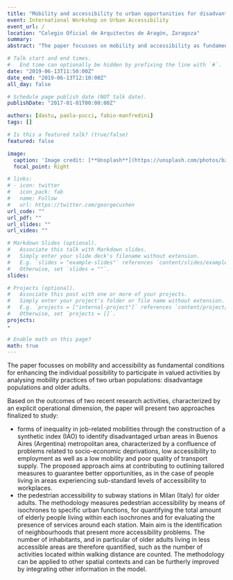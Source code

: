 ```yaml
---
title: "Mobility and accessibility to urban opportunities for disadvantage populations and older adults. research evidences by Mapping and Urban Data Lab"
event: International Workshop on Urban Accessibility
event_url: /
location: "Colegio Oficial de Arquitectos de Aragón, Zaragoza"
summary:
abstract: "The paper focusses on mobility and accessibility as fundamental conditions for enhancing the individual possibility to participate in valued activities by analysing mobility practices of two urban populations: disadvantage populations and older adults."

# Talk start and end times.
#   End time can optionally be hidden by prefixing the line with `#`.
date: "2019-06-13T11:50:00Z"
date_end: "2019-06-13T12:10:00Z"
all_day: false

# Schedule page publish date (NOT talk date).
publishDate: "2017-01-01T00:00:00Z"

authors: [dastu, paola-pucci, fabio-manfredini]
tags: []

# Is this a featured talk? (true/false)
featured: false

image:
  caption: 'Image credit: [**Unsplash**](https://unsplash.com/photos/bzdhc5b3Bxs)'
  focal_point: Right

# links:
# - icon: twitter
#   icon_pack: fab
#   name: Follow
#   url: https://twitter.com/georgecushen
url_code: ""
url_pdf: ""
url_slides: ""
url_video: ""

# Markdown Slides (optional).
#   Associate this talk with Markdown slides.
#   Simply enter your slide deck's filename without extension.
#   E.g. `slides = "example-slides"` references `content/slides/example-slides.md`.
#   Otherwise, set `slides = ""`.
slides:

# Projects (optional).
#   Associate this post with one or more of your projects.
#   Simply enter your project's folder or file name without extension.
#   E.g. `projects = ["internal-project"]` references `content/project/deep-learning/index.md`.
#   Otherwise, set `projects = []`.
projects:
-

# Enable math on this page?
math: true
---
```


The paper focusses on mobility and accessibility as fundamental conditions for enhancing the individual possibility to participate in valued activities by analysing mobility practices of two urban populations: disadvantage populations and older adults.

Based on the outcomes of two recent research activities, characterized by an explicit operational dimension, the paper will present two approaches finalized to study:

- forms of inequality in job-related mobilities through the construction of a synthetic index (IAO) to identify disadvantaged urban areas in Buenos Aires (Argentina) metropolitan area, characterized by a confluence of problems related to socio-economic deprivations, low accessibility to employment as well as a low mobility and poor quality of transport supply. The proposed approach aims at contributing to outlining tailored measures to guarantee better opportunities, as in the case of people living in areas experiencing sub-standard levels of accessibility to workplaces.
- the pedestrian accessibility to subway stations in Milan (Italy) for older adults. The methodology measures pedestrian accessibility by means of isochrones to specific urban functions, for quantifying the total amount of elderly people living within each isochrones and for evaluating the presence of services around each station. Main aim is the identification of neighbourhoods that present more accessibility problems. The number of inhabitants, and in particular of older adults living in less accessible areas are therefore quantified, such as the number of activities located within walking distance are counted. The methodology can be applied to other spatial contexts and can be furtherly improved by integrating other information in the model.
